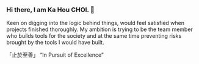 ### Hi there, I am Ka Hou CHOI. 👋

Keen on digging into the logic behind things, would feel satisfied when projects finished thoroughly. My ambition is trying to be the team member who builds tools for the society and at the same time preventing risks brought by the tools I would have built.

「止於至善」
“In Pursuit of Excellence”

<!--
**khchoi0/khchoi0** is a ✨ _special_ ✨ repository because its `README.md` (this file) appears on your GitHub profile.

Here are some ideas to get you started:

- 🔭 I’m currently working on ...
- 🌱 I’m currently learning ...
- 👯 I’m looking to collaborate on ...
- 🤔 I’m looking for help with ...
- 💬 Ask me about ...
- 📫 How to reach me: ...
- 😄 Pronouns: ...
- ⚡ Fun fact: ...
-->
